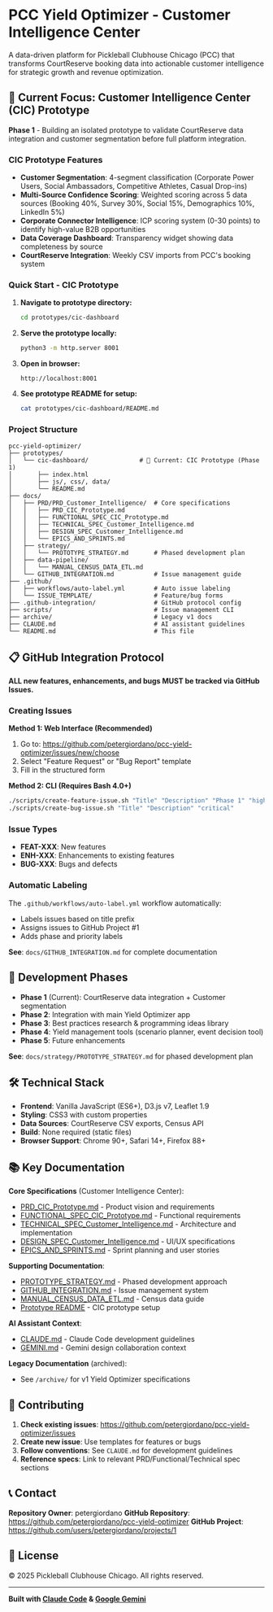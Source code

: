 # PCC Yield Optimizer - Customer Intelligence Center

A data-driven platform for Pickleball Clubhouse Chicago (PCC) that transforms CourtReserve booking data into actionable customer intelligence for strategic growth and revenue optimization.

## 🎯 Current Focus: Customer Intelligence Center (CIC) Prototype

**Phase 1** - Building an isolated prototype to validate CourtReserve data integration and customer segmentation before full platform integration.

### CIC Prototype Features

- **Customer Segmentation**: 4-segment classification (Corporate Power Users, Social Ambassadors, Competitive Athletes, Casual Drop-ins)
- **Multi-Source Confidence Scoring**: Weighted scoring across 5 data sources (Booking 40%, Survey 30%, Social 15%, Demographics 10%, LinkedIn 5%)
- **Corporate Connector Intelligence**: ICP scoring system (0-30 points) to identify high-value B2B opportunities
- **Data Coverage Dashboard**: Transparency widget showing data completeness by source
- **CourtReserve Integration**: Weekly CSV imports from PCC's booking system

### Quick Start - CIC Prototype

1. **Navigate to prototype directory:**
   ```bash
   cd prototypes/cic-dashboard
   ```

2. **Serve the prototype locally:**
   ```bash
   python3 -m http.server 8001
   ```

3. **Open in browser:**
   ```
   http://localhost:8001
   ```

4. **See prototype README for setup:**
   ```bash
   cat prototypes/cic-dashboard/README.md
   ```

### Project Structure

```
pcc-yield-optimizer/
├── prototypes/
│   └── cic-dashboard/              # 🎯 Current: CIC Prototype (Phase 1)
│       ├── index.html
│       ├── js/, css/, data/
│       └── README.md
├── docs/
│   ├── PRD/PRD_Customer_Intelligence/  # Core specifications
│   │   ├── PRD_CIC_Prototype.md
│   │   ├── FUNCTIONAL_SPEC_CIC_Prototype.md
│   │   ├── TECHNICAL_SPEC_Customer_Intelligence.md
│   │   ├── DESIGN_SPEC_Customer_Intelligence.md
│   │   └── EPICS_AND_SPRINTS.md
│   ├── strategy/
│   │   └── PROTOTYPE_STRATEGY.md       # Phased development plan
│   ├── data-pipeline/
│   │   └── MANUAL_CENSUS_DATA_ETL.md
│   └── GITHUB_INTEGRATION.md           # Issue management guide
├── .github/
│   ├── workflows/auto-label.yml        # Auto issue labeling
│   └── ISSUE_TEMPLATE/                 # Feature/bug forms
├── .github-integration/                # GitHub protocol config
├── scripts/                            # Issue management CLI
├── archive/                            # Legacy v1 docs
├── CLAUDE.md                           # AI assistant guidelines
└── README.md                           # This file
```

## 📋 GitHub Integration Protocol

**ALL new features, enhancements, and bugs MUST be tracked via GitHub Issues.**

### Creating Issues

**Method 1: Web Interface (Recommended)**
1. Go to: https://github.com/petergiordano/pcc-yield-optimizer/issues/new/choose
2. Select "Feature Request" or "Bug Report" template
3. Fill in the structured form

**Method 2: CLI (Requires Bash 4.0+)**
```bash
./scripts/create-feature-issue.sh "Title" "Description" "Phase 1" "high"
./scripts/create-bug-issue.sh "Title" "Description" "critical"
```

### Issue Types

- **FEAT-XXX**: New features
- **ENH-XXX**: Enhancements to existing features
- **BUG-XXX**: Bugs and defects

### Automatic Labeling

The `.github/workflows/auto-label.yml` workflow automatically:
- Labels issues based on title prefix
- Assigns issues to GitHub Project #1
- Adds phase and priority labels

**See**: `docs/GITHUB_INTEGRATION.md` for complete documentation

## 🔄 Development Phases

- **Phase 1** (Current): CourtReserve data integration + Customer segmentation
- **Phase 2**: Integration with main Yield Optimizer app
- **Phase 3**: Best practices research & programming ideas library
- **Phase 4**: Yield management tools (scenario planner, event decision tool)
- **Phase 5**: Future enhancements

**See**: `docs/strategy/PROTOTYPE_STRATEGY.md` for phased development plan

## 🛠️ Technical Stack

- **Frontend**: Vanilla JavaScript (ES6+), D3.js v7, Leaflet 1.9
- **Styling**: CSS3 with custom properties
- **Data Sources**: CourtReserve CSV exports, Census API
- **Build**: None required (static files)
- **Browser Support**: Chrome 90+, Safari 14+, Firefox 88+

## 📚 Key Documentation

**Core Specifications** (Customer Intelligence Center):
- [PRD_CIC_Prototype.md](./docs/PRD/PRD_Customer_Intelligence/PRD_CIC_Prototype.md) - Product vision and requirements
- [FUNCTIONAL_SPEC_CIC_Prototype.md](./docs/PRD/PRD_Customer_Intelligence/FUNCTIONAL_SPEC_CIC_Prototype.md) - Functional requirements
- [TECHNICAL_SPEC_Customer_Intelligence.md](./docs/PRD/PRD_Customer_Intelligence/TECHNICAL_SPEC_Customer_Intelligence.md) - Architecture and implementation
- [DESIGN_SPEC_Customer_Intelligence.md](./docs/PRD/PRD_Customer_Intelligence/DESIGN_SPEC_Customer_Intelligence.md) - UI/UX specifications
- [EPICS_AND_SPRINTS.md](./docs/PRD/PRD_Customer_Intelligence/EPICS_AND_SPRINTS.md) - Sprint planning and user stories

**Supporting Documentation**:
- [PROTOTYPE_STRATEGY.md](./docs/strategy/PROTOTYPE_STRATEGY.md) - Phased development approach
- [GITHUB_INTEGRATION.md](./docs/GITHUB_INTEGRATION.md) - Issue management system
- [MANUAL_CENSUS_DATA_ETL.md](./docs/data-pipeline/MANUAL_CENSUS_DATA_ETL.md) - Census data guide
- [Prototype README](./prototypes/cic-dashboard/README.md) - CIC prototype setup

**AI Assistant Context**:
- [CLAUDE.md](./CLAUDE.md) - Claude Code development guidelines
- [GEMINI.md](./GEMINI.md) - Gemini design collaboration context

**Legacy Documentation** (archived):
- See `/archive/` for v1 Yield Optimizer specifications

## 🤝 Contributing

1. **Check existing issues**: https://github.com/petergiordano/pcc-yield-optimizer/issues
2. **Create new issue**: Use templates for features or bugs
3. **Follow conventions**: See `CLAUDE.md` for development guidelines
4. **Reference specs**: Link to relevant PRD/Functional/Technical spec sections

## 📞 Contact

**Repository Owner**: petergiordano
**GitHub Repository**: https://github.com/petergiordano/pcc-yield-optimizer
**GitHub Project**: https://github.com/users/petergiordano/projects/1

## 📄 License

© 2025 Pickleball Clubhouse Chicago. All rights reserved.

---

**Built with [Claude Code](https://claude.com/claude-code) & [Google Gemini](https://gemini.google.com)**
